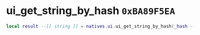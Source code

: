 # ui_get_string_by_hash `0xBA89F5EA`

```lua
local result --[[ string ]] = natives.ui.ui_get_string_by_hash(_hash --[[ number ]])
```